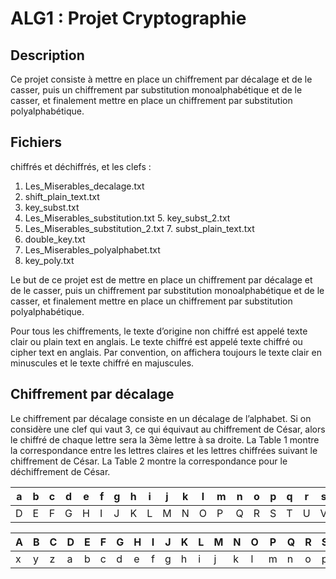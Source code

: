 # ALG1 : Projet Cryptographie

## Description

Ce projet consiste à mettre en place un chiffrement par décalage et de le casser, puis un chiffrement par substitution monoalphabétique et de le casser, et finalement mettre en place un chiffrement par substitution polyalphabétique.

## Fichiers

chiffrés et déchiffrés, et les clefs :

1. Les_Miserables_decalage.txt
2. shift_plain_text.txt
3. key_subst.txt
4. Les_Miserables_substitution.txt 5. key_subst_2.txt
6. Les_Miserables_substitution_2.txt 7. subst_plain_text.txt
8. double_key.txt
9. Les_Miserables_polyalphabet.txt
10. key_poly.txt

Le but de ce projet est de mettre en place un chiffrement par décalage et de le casser, puis un chiffrement par substitution monoalphabétique et de le casser, et finalement mettre en place un chiffrement par substitution polyalphabétique.

Pour tous les chiffrements, le texte d’origine non chiffré est appelé texte clair ou plain text en anglais. Le texte chiffré est appelé texte chiffré ou cipher text en anglais. Par convention, on affichera toujours le texte clair en minuscules et le texte chiffré en majuscules.

## Chiffrement par décalage

Le chiffrement par décalage consiste en un décalage de l’alphabet. Si on considère une clef qui vaut 3, ce qui équivaut au chiffrement de César, alors le chiffré de chaque lettre sera la 3ème lettre à sa droite. La Table 1 montre la correspondance entre les lettres claires et les lettres chiffrées suivant le chiffrement de César. La Table 2 montre la correspondance pour le déchiffrement de César.

| a | b | c | d | e | f | g | h | i | j | k | l | m | n | o | p | q | r | s | t | u | v | w | x | y | z |
| --- | --- | --- | --- | --- | --- | --- | --- | --- | --- | --- | --- | --- | --- | --- | --- | --- | --- | --- | --- | --- | --- | --- | --- | --- | --- |
| D | E | F | G | H | I | J | K | L | M | N | O | P | Q | R | S | T | U | V | W | X | Y | Z | A | B | C |

[^1]: Table 1: Chiffrement César.

| A | B | C | D | E | F | G | H | I | J | K | L | M | N | O | P | Q | R | S | T | U | V | W | X | Y | Z |
|---|---|---|---|---|---|---|---|---|---|---|---|---|---|---|---|---|---|---|---|---|---|---|---|---|---|
| x | y | z | a | b | c | d | e | f | g | h | i | j | k | l | m | n | o | p | q | r | s | t | u | v | w |

[^2]: Table 2: Déchiffrement César.

